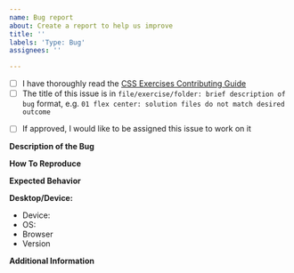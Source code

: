 ```yaml
---
name: Bug report
about: Create a report to help us improve
title: ''
labels: 'Type: Bug'
assignees: ''

---
```

<!--
Thank you for taking the time to submit a bug report to The Odin Project. In order to get issues closed in a reasonable amount of time, you must include a baseline of information about the bug in question. Please complete all applicable checkboxes (replace the whitespace between the square brackets with an 'x', e.g. [x]) and answer the following triage questions:
-->
- [ ] I have thoroughly read the [CSS Exercises Contributing Guide](https://github.com/thatblindgeye/css-exercises/blob/main/CONTRIBUTING.md)
- [ ] The title of this issue is in `file/exercise/folder: brief description of bug` format, e.g. `01 flex center: solution files do not match desired outcome`

<!-- Completing the following checkbox does not guarantee you will be assigned this issue, but rather lets us know you are interested in working on it. -->
- [ ] If approved, I would like to be assigned this issue to work on it

**Description of the Bug**
<!-- A clear and concise description of what the bug is. Include any screenshots that may help show the bug in action. -->

**How To Reproduce**
<!-- What steps one might need to take in order to reproduce this bug. -->

**Expected Behavior**
<!-- A brief description of what you expected to happen. -->

**Desktop/Device:**
 - Device: <!-- [e.g. iPhone6] -->
 - OS: <!-- [e.g. iOS] -->
 - Browser <!-- [e.g. chrome, safari] -->
 - Version <!-- [e.g. 22] -->

**Additional Information**
<!-- Any additional information about the bug. -->
